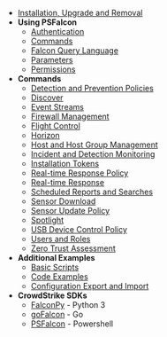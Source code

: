 * [Installation, Upgrade and Removal](Installation,-Upgrade-and-Removal)
* __Using PSFalcon__
    + [Authentication](Authentication)
    + [Commands](Commands)
    + [Falcon Query Language](Falcon-Query-Language)
    + [Parameters](Parameters)
    + [Permissions](Permissions)
* __Commands__
    + [Detection and Prevention Policies](Detection-and-Prevention-Policies)
    + [Discover](Discover)
    + [Event Streams](Event-Streams)
    + [Firewall Management](Firewall-Management)
    + [Flight Control](Flight-Control)
    + [Horizon](Horizon)
    + [Host and Host Group Management](Host-and-Host-Group-Management)
    + [Incident and Detection Monitoring](Incident-and-Detection-Monitoring)
    + [Installation Tokens](Installation-Tokens)
    + [Real-time Response Policy](Real-time-Response-Policy)
    + [Real-time Response](Real-time-Response)
    + [Scheduled Reports and Searches](Scheduled-Reports-and-Searches)
    + [Sensor Download](Sensor-Download)
    + [Sensor Update Policy](Sensor-Update-Policy)
    + [Spotlight](Spotlight)
    + [USB Device Control Policy](USB-Device-Control-Policy)
    + [Users and Roles](Users-and-Roles)
    + [Zero Trust Assessment](Zero-Trust-Assessment)
* __Additional Examples__
    + [Basic Scripts](Basic-Scripts)
    + [Code Examples](Code-Examples)
    + [Configuration Export and Import](Configuration-Export-and-Import)
* __CrowdStrike SDKs__
    + [FalconPy](https://github.com/CrowdStrike/falconpy/wiki) - Python 3
    + [goFalcon](https://pkg.go.dev/github.com/crowdstrike/gofalcon) - Go
    + [PSFalcon](https://github.com/CrowdStrike/psfalcon/wiki) - Powershell